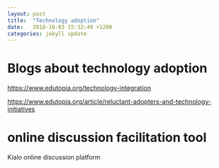 ```yaml
---
layout: post
title:  "Technology adoption"
date:   2018-10-03 15:32:49 +1200
categories: jekyll update
---
```

# Blogs about technology adoption

https://www.edutopia.org/technology-integration

https://www.edutopia.org/article/reluctant-adopters-and-technology-initiatives


# online discussion facilitation tool

Kialo online discussion platform
